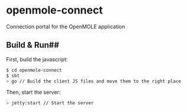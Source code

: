 # openmole-connect

Connection portal for the OpenMOLE application

## Build & Run##
First, build the javascript:
```sh
$ cd openmole-connect
$ sbt
> go // Build the client JS files and move them to the right place
```

Then, start the server:
```sh
> jetty:start // Start the server
```